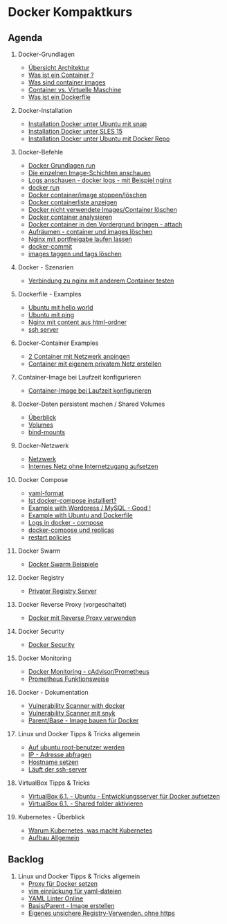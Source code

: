 # Docker Kompaktkurs 

## Agenda 

  1. Docker-Grundlagen 
     * [Übersicht Architektur](architektur.md)
     * [Was ist ein Container ?](container.md)
     * [Was sind container images](container-images.md) 
     * [Container vs. Virtuelle Maschine](container-vs-vm.md)
     * [Was ist ein Dockerfile](dockerfile.md) 
  
  1. Docker-Installation
     * [Installation Docker unter Ubuntu mit snap](install-ubuntu-snap.md)
     * [Installation Docker unter SLES 15](install-sles15-zypper.md)
     * [Installation Docker unter Ubuntu mit Docker Repo](install-docker-ubuntu-apt.md)
  
  1. Docker-Befehle 
     * [Docker Grundlagen run](docker-befehle.md)
     * [Die einzelnen Image-Schichten anschauen](docker-history.md) 
     * [Logs anschauen - docker logs - mit Beispiel nginx](docker-logs-nginx.md)
     * [docker run](docker-run.md)
     * [Docker container/image stoppen/löschen](container-image-delete.md)
     * [Docker containerliste anzeigen](container-liste.md)
     * [Docker nicht verwendete Images/Container löschen](delete-everything.md)
     * [Docker container analysieren](docker-inspect.md)
     * [Docker container in den Vordergrund bringen - attach](/docker/docker-attach.md) 
     * [Aufräumen - container und images löschen](prune-container-images.md)
     * [Nginx mit portfreigabe laufen lassen](docker-example-nginx.md)  
     * [docker-commit](docker-commit.md)
     * [images taggen und tags löschen](docker-tag.md)
  
  1. Docker - Szenarien 
     * [Verbindung zu nginx mit anderem Container testen](nginx-busybox-connection-test.md) 

  1. Dockerfile - Examples 
     * [Ubuntu mit hello world](ubuntu-hello-world.md)
     * [Ubuntu mit ping](ubuntu-ping.md) 
     * [Nginx mit content aus html-ordner](nginx-html-content.md)
     * [ssh server](ubuntu-ssh-server.md)
  
  1. Docker-Container Examples 
     * [2 Container mit Netzwerk anpingen](2-containers-with-network-ping.md)
     * [Container mit eigenem privatem Netz erstellen](container-with-own-bridge.md)  
  
  1. Container-Image bei Laufzeit konfigurieren 
     * [Container-Image bei Laufzeit konfigurieren](container-env.md)
  
  1. Docker-Daten persistent machen / Shared Volumes 
     * [Überblick](storage-overview.md) 
     * [Volumes](storage-volumes.md) 
     * [bind-mounts](docker-bind-mount.md)
  
  1. Docker-Netzwerk 
     * [Netzwerk](network.md)
     * [Internes Netz ohne Internetzugang aufsetzen](docker/docker-compose/setup-internal-net.md)
  
  1. Docker Compose
     * [yaml-format](yaml-format.md)
     * [Ist docker-compose installiert?](docker-compose-installed.md) 
     * [Example with Wordpress / MySQL - Good !](example-wordpress-mysql.md)
     * [Example with Ubuntu and Dockerfile](example-docker-compose-ubuntu-build.md)
     * [Logs in docker - compose](docker-compose-logs.md)
     * [docker-compose und replicas](docker-compose-replicas.md)
     * [restart policies](docker-compose-restart-policies.md)
  
  1. Docker Swarm 
     * [Docker Swarm Beispiele](docker-swarm-examples.md)

  1. Docker Registry
     * [Privater Registry Server](private-registry-server.md)
     
  1. Docker Reverse Proxy (vorgeschaltet) 
     * [Docker mit Reverse Proxy verwenden](/docker/docker-compose/nginx-proxy.md)
     
  1. Docker Security 
     * [Docker Security](docker/security/overview.md)

  1. Docker Monitoring
     * [Docker Monitoring - cAdvisor/Prometheus](/docker/monitoring/cadvisor-prometheus.md)
     * [Prometheus Funktionsweise](/prometheus/overview.md) 

  1. Docker - Dokumentation 
     * [Vulnerability Scanner with docker](https://docs.docker.com/engine/scan/#prerequisites)
     * [Vulnerability Scanner mit snyk](https://snyk.io/plans/)
     * [Parent/Base - Image bauen für Docker](https://docs.docker.com/develop/develop-images/baseimages/)
    
  1. Linux und Docker Tipps & Tricks allgemein 
     * [Auf ubuntu root-benutzer werden](sudo.md)
     * [IP - Adresse abfragen](ip-a.md)
     * [Hostname setzen](hostname.md)
     * [Läuft der ssh-server](ssh-running.md)

  1. VirtualBox Tipps & Tricks 
     * [VirtualBox 6.1. - Ubuntu - Entwicklungsserver für Docker aufsetzen ](virtualbox-ubuntu.md)
     * [VirtualBox 6.1. - Shared folder aktivieren](virtualbox-shared-folders.md)

  1. Kubernetes - Überblick
     * [Warum Kubernetes, was macht Kubernetes](warum-kubernetes.md) 
     * [Aufbau Allgemein](/kubernetes/architecture.md)


## Backlog 

  1. Linux und Docker Tipps & Tricks allgemein 
     * [Proxy für Docker setzen](proxy-docker.md)
     * [vim einrückung für yaml-dateien](/vim/vim-yaml.md)
     * [YAML Linter Online](http://www.yamllint.com/)
     * [Basis/Parent - Image erstellen](docker-base-image.md)
     * [Eigenes unsichere Registry-Verwenden. ohne https](insecure-registry.md)
